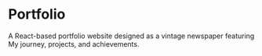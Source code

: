 # Portfolio

A React-based portfolio website designed as a vintage newspaper featuring My journey, projects, and achievements.

